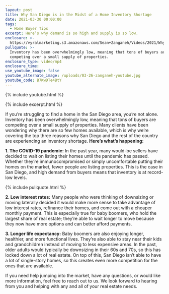 ```yaml
---
layout: post
title: Why San Diego is in the Midst of a Home Inventory Shortage
date: 2021-03-30 00:00:00
tags:
  - Home Buyer Tips
excerpt: Here’s why demand is so high and supply is so low.
enclosure: >-
  https://vyralmarketing.s3.amazonaws.com/Sean+Zanganeh/Videos/2021/Why+San+Diego+is+in+the+Midst+of+a+Home+Inventory+Shortage.mp4
pullquote: >-
  Inventory has been overwhelmingly low, meaning that tons of buyers are
  competing over a small supply of properties.
enclosure_type: video/mp4
enclosure_time:
use_youtube_image: false
youtube_alternate_image: /uploads/03-26-zanganeh-youtube.jpg
youtube_code: B7KwDTe4BtY
---
```

{% include youtube.html %}

{% include excerpt.html %}

If you’re struggling to find a home in the San Diego area, you’re not alone. Inventory has been overwhelmingly low, meaning that tons of buyers are competing over a small supply of properties. Many clients have been wondering why there are so few homes available, which is why we’re covering the top three reasons why San Diego and the rest of the country are experiencing an inventory shortage. **Here’s what’s happening:**

**1\. The COVID-19 pandemic:** In the past year, many would-be sellers have decided to wait on listing their homes until the pandemic has passed. Whether they’re immunocompromised or simply uncomfortable putting their homes on the market, fewer people are listing properties. This is the case in San Diego, and high demand from buyers means that inventory is at record-low levels.

{% include pullquote.html %}

**2\. Low interest rates:** Many people who were thinking of downsizing or moving laterally decided it would make more sense to take advantage of low interest rates, refinance their homes, and come out with a cheaper monthly payment. This is especially true for baby boomers, who hold the largest share of real estate; they’re able to wait longer to move because they now have more options and can better afford payments.

**3\. Longer life expectancy:** Baby boomers are also enjoying longer, healthier, and more functional lives. They’re also able to stay near their kids and grandchildren instead of moving to less expensive areas. In the past, older adults would typically be downsizing in their 60s and 70s, so this has locked down a lot of real estate. On top of this, San Diego isn’t able to have a lot of single-story homes, so this creates even more competition for the ones that are available.

If you need help jumping into the market, have any questions, or would like more information, feel free to reach out to us. We look forward to hearing from you and helping with any and all of your real estate needs.
